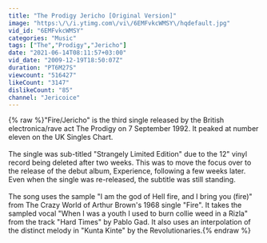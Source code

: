 ```yaml
---
title: "The Prodigy Jericho [Original Version]"
image: "https:\/\/i.ytimg.com\/vi\/6EMFvkcWMSY\/hqdefault.jpg"
vid_id: "6EMFvkcWMSY"
categories: "Music"
tags: ["The","Prodigy","Jericho"]
date: "2021-06-14T08:11:57+03:00"
vid_date: "2009-12-19T18:50:07Z"
duration: "PT6M27S"
viewcount: "516427"
likeCount: "3147"
dislikeCount: "85"
channel: "Jericoice"
---
```

{% raw %}&quot;Fire/Jericho&quot; is the third single released by the British electronica/rave act The Prodigy on 7 September 1992. It peaked at number eleven on the UK Singles Chart.<br /><br />The single was sub-titled &quot;Strangely Limited Edition&quot; due to the 12&quot; vinyl record being deleted after two weeks. This was to move the focus over to the release of the debut album, Experience, following a few weeks later. Even when the single was re-released, the subtitle was still standing.<br /><br />The song uses the sample &quot;I am the god of Hell fire, and I bring you (fire)&quot; from The Crazy World of Arthur Brown's 1968 single &quot;Fire&quot;. It takes the sampled vocal &quot;When I was a youth I used to burn collie weed in a Rizla&quot; from the track &quot;Hard Times&quot; by Pablo Gad. It also uses an interpolation of the distinct melody in &quot;Kunta Kinte&quot; by the Revolutionaries.{% endraw %}
